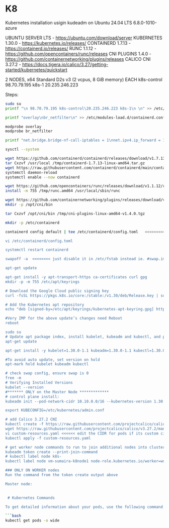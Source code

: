 # K8
Kubernetes installation usigin kudeadm on Ubuntu 24.04 LTS   6.8.0-1010-azure 

UBUNTU SERVER LTS  - https://ubuntu.com/download/server
KUBERNETES 1.30.0	- https://kubernetes.io/releases/
CONTAINERD 1.7.13 	- https://containerd.io/releases/
RUNC 1.1.12		- https://github.com/opencontainers/runc/releases
CNI PLUGINS 1.4.0	- https://github.com/containernetworking/plugins/releases
CALICO CNI 3.27.2         - https://docs.tigera.io/calico/3.27/getting-started/kubernetes/quickstart

2 NODES, x64 Standard D2s v3 (2 vcpus, 8 GiB memory) EACH
k8s-control   98.70.79.195
k8s-1         20.235.246.223

Steps: 
```bash
sudo su
printf "\n 98.70.79.195 k8s-control\20.235.246.223 k8s-1\n \n" >> /etc/hosts

printf "overlay\nbr_netfilter\n" >> /etc/modules-load.d/containerd.conf

modprobe overlay
modprobe br_netfilter

printf "net.bridge.bridge-nf-call-iptables = 1\nnet.ipv4.ip_forward = 1\nnet.bridge.bridge-nf-call-ip6tables = 1\n" >> /etc/sysctl.d/99-kubernetes-cri.conf

sysctl --system

wget https://github.com/containerd/containerd/releases/download/v1.7.13/containerd-1.7.13-linux-amd64.tar.gz -P /tmp/
tar Cxzvf /usr/local /tmp/containerd-1.7.13-linux-amd64.tar.gz
wget https://raw.githubusercontent.com/containerd/containerd/main/containerd.service -P /etc/systemd/system/
systemctl daemon-reload
systemctl enable --now containerd

wget https://github.com/opencontainers/runc/releases/download/v1.1.12/runc.amd64 -P /tmp/
install -m 755 /tmp/runc.amd64 /usr/local/sbin/runc

wget https://github.com/containernetworking/plugins/releases/download/v1.4.0/cni-plugins-linux-amd64-v1.4.0.tgz -P /tmp/
mkdir -p /opt/cni/bin

tar Cxzvf /opt/cni/bin /tmp/cni-plugins-linux-amd64-v1.4.0.tgz

mkdir -p /etc/containerd

containerd config default | tee /etc/containerd/config.toml   <<<<<<<<<<< manually edit and change SystemdCgroup to true (not systemd_cgroup)

vi /etc/containerd/config.toml

systemctl restart containerd

swapoff -a  <<<<<<<< just disable it in /etc/fstab instead ie. #swap.img

apt-get update

apt-get install -y apt-transport-https ca-certificates curl gpg
mkdir -p -m 755 /etc/apt/keyrings

# Download the Google Cloud public signing key
curl -fsSL https://pkgs.k8s.io/core:/stable:/v1.30/deb/Release.key | sudo gpg --dearmor -o /etc/apt/keyrings/kubernetes-apt-keyring.gpg

# Add the Kubernetes apt repository
echo "deb [signed-by=/etc/apt/keyrings/kubernetes-apt-keyring.gpg] https://pkgs.k8s.io/core:/stable:/v1.30/deb/ /" | sudo tee /etc/apt/sources.list.d/kubernetes.list

#Very IMP for the above update’s changes need Reboot
reboot 

sudo su
# Update apt package index, install kubelet, kubeadm and kubectl, and pin their version
apt-get update

apt-get install -y kubelet=1.30.0-1.1 kubeadm=1.30.0-1.1 kubectl=1.30.0-1.1 --allow-change-held-packages

#To avoid auto update, set version on hold
apt-mark hold kubelet kubeadm kubectl

# check swap config, ensure swap is 0
free -m
# Verifying Installed Versions
kubelet --version
#******* ONLY on the Master Node *************
# control plane install:
kubeadm init --pod-network-cidr 10.10.0.0/16 --kubernetes-version 1.30.0 --node-name k8s-control --ignore-preflight-errors=all

export KUBECONFIG=/etc/kubernetes/admin.conf

# add Calico 3.27.2 CNI 
kubectl create -f https://raw.githubusercontent.com/projectcalico/calico/v3.27.2/manifests/tigera-operator.yaml
wget https://raw.githubusercontent.com/projectcalico/calico/v3.27.2/manifests/custom-resources.yaml
vi custom-resources.yaml <<<<<< edit the CIDR for pods if its custom cidr: 10.10.0.0/16
kubectl apply -f custom-resources.yaml

# get worker node commands to run to join additional nodes into cluster
kubeadm token create --print-join-command
# kubectl label node k8s-
kubectl label node vm-sumaira-k8node1 node-role.kubernetes.io/worker=worker

### ONLY ON WORKER nodes
Run the command from the token create output above

Master node: 
 

 # Kubernetes Commands

To get detailed information about your pods, use the following command:

```bash
kubectl get pods -o wide
